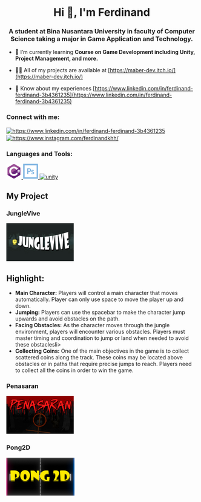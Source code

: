 <h1 align="center">Hi 👋, I'm Ferdinand</h1>
<h3 align="center">A student at Bina Nusantara University in faculty of Computer Science taking a major in Game Application and Technology.</h3>

- 🌱 I’m currently learning **Course on Game Development including Unity, Project Management, and more.**

- 👨‍💻 All of my projects are available at [https://maber-dev.itch.io/](https://maber-dev.itch.io/)

- 📄 Know about my experiences [https://www.linkedin.com/in/ferdinand-ferdinand-3b4361235](https://www.linkedin.com/in/ferdinand-ferdinand-3b4361235)

<h3 align="left">Connect with me:</h3>
<p align="left">
<a href="https://linkedin.com/in/https://www.linkedin.com/in/ferdinand-ferdinand-3b4361235" target="blank"><img align="center" src="https://raw.githubusercontent.com/rahuldkjain/github-profile-readme-generator/master/src/images/icons/Social/linked-in-alt.svg" alt="https://www.linkedin.com/in/ferdinand-ferdinand-3b4361235" height="30" width="40" /></a>
<a href="https://instagram.com/https://www.instagram.com/ferdinandkhh/" target="blank"><img align="center" src="https://raw.githubusercontent.com/rahuldkjain/github-profile-readme-generator/master/src/images/icons/Social/instagram.svg" alt="https://www.instagram.com/ferdinandkhh/" height="30" width="40" /></a>
</p>

<h3 align="left">Languages and Tools:</h3>
<p align="left"> <a href="https://www.w3schools.com/cs/" target="_blank" rel="noreferrer"> <img src="https://raw.githubusercontent.com/devicons/devicon/master/icons/csharp/csharp-original.svg" alt="csharp" width="40" height="40/> </a> <a href="https://www.photoshop.com/en" target="_blank" rel="noreferrer"> <img src="https://raw.githubusercontent.com/devicons/devicon/master/icons/photoshop/photoshop-line.svg" alt="photoshop" width="40" height="40"/> </a> <a href="https://unity.com/" target="_blank" rel="noreferrer"> <img src="https://www.vectorlogo.zone/logos/unity3d/unity3d-icon.svg" alt="unity" width="40" height="40"/> </a> </p>

<h2 align="left">My Project</h3>

<h3 align="left">JungleVive</h3>

<div align="left">
  <img height="100" src="https://github.com/ferdinandunit/ferdinandunit/blob/main/1.jpg?raw=true"  />
  <h2>Highlight:</h2>
    <ul>
      <li><b>Main Character:</b> Players will control a main character that moves automatically. Player can only use space to move the player up and down.
      <li><b>Jumping:</b> Players can use the spacebar to make the character jump upwards and avoid obstacles on the path.</li>
      <li><b>Facing Obstacles:</b> As the character moves through the jungle environment, players will encounter various obstacles. Players must master timing and coordination to jump or land when needed to avoid these obstaclesli></li>
      <li><b>Collecting Coins:</b> One of the main objectives in the game is to collect scattered coins along the track. These coins may be located above obstacles or in paths that require precise jumps to reach. Players need to collect all the coins in order to win the game.</li>
    </ul>
</div>

<h3 align="left">Penasaran</h3>

<div align="left">
  <img height="100" src="https://github.com/ferdinandunit/ferdinandunit/blob/main/PENASARAN.jpg?raw=true"  />
</div>

<h3 align="left">Pong2D</h3>

<div align="left">
  <img height="100" src="https://github.com/ferdinandunit/ferdinandunit/blob/main/pong.jpg?raw=true"  />
</div>
